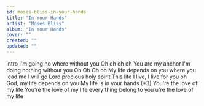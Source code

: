 ```yaml
---
id: moses-bliss-in-your-hands
title: "In Your Hands"
artist: "Moses Bliss"
album: "In Your Hands"
cover: ""
created: ""
updated: ""
---
```


intro
I'm going no where without you
Oh oh oh oh
You are my anchor
I'm doing nothing without you
Oh Oh Oh oh
My life depends on you
where you lead me I will go Lord
precious holy spirit
This life I live, I live for you
oh God, my  life depends on you
My life is in your hands (*3)
You're  the love of my life
You're the love of my life
every thing belong to you
u're the love of my life